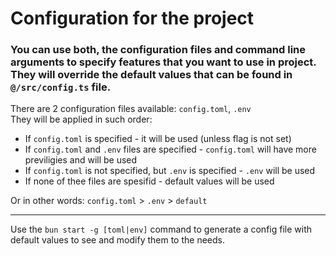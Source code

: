 # Configuration for the project

### You can use both, the configuration files and command line arguments to specify features that you want to use in project. They will override the default values that can be found in `@/src/config.ts` file.

There are 2 configuration files available: `config.toml`, `.env`  
They will be applied in such order:  
- If `config.toml` is specified - it will be used (unless flag is not set)  
- If `config.toml` and `.env` files are specified - `config.toml` will have more previligies and will be used  
- If `config.toml` is not specified, but `.env` is specified - `.env` will be used  
- If none of thee files are spesifid - default values will be used  

Or in other words: `config.toml` > `.env` > `default`

---
Use the `bun start -g [toml|env]` command to generate a config file with default values to see and modify them to the needs.
